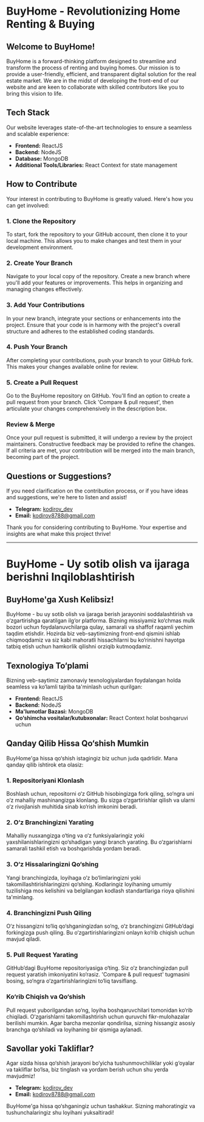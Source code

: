 # BuyHome - Revolutionizing Home Renting & Buying

## Welcome to BuyHome!
BuyHome is a forward-thinking platform designed to streamline and transform the process of renting and buying homes. Our mission is to provide a user-friendly, efficient, and transparent digital solution for the real estate market. We are in the midst of developing the front-end of our website and are keen to collaborate with skilled contributors like you to bring this vision to life.

## Tech Stack
Our website leverages state-of-the-art technologies to ensure a seamless and scalable experience:
- **Frontend:** ReactJS
- **Backend:** NodeJS
- **Database:** MongoDB
- **Additional Tools/Libraries:** React Context for state management

## How to Contribute
Your interest in contributing to BuyHome is greatly valued. Here's how you can get involved:

### 1. Clone the Repository
To start, fork the repository to your GitHub account, then clone it to your local machine. This allows you to make changes and test them in your development environment.

### 2. Create Your Branch
Navigate to your local copy of the repository. Create a new branch where you'll add your features or improvements. This helps in organizing and managing changes effectively.

### 3. Add Your Contributions
In your new branch, integrate your sections or enhancements into the project. Ensure that your code is in harmony with the project's overall structure and adheres to the established coding standards.

### 4. Push Your Branch
After completing your contributions, push your branch to your GitHub fork. This makes your changes available online for review.

### 5. Create a Pull Request
Go to the BuyHome repository on GitHub. You'll find an option to create a pull request from your branch. Click 'Compare & pull request', then articulate your changes comprehensively in the description box.

### Review & Merge
Once your pull request is submitted, it will undergo a review by the project maintainers. Constructive feedback may be provided to refine the changes. If all criteria are met, your contribution will be merged into the main branch, becoming part of the project.

## Questions or Suggestions?
If you need clarification on the contribution process, or if you have ideas and suggestions, we're here to listen and assist!

- **Telegram:** [kodirov_dev](https://t.me/kodirov_dev)
- **Email:** kodirov8788@gmail.com

Thank you for considering contributing to BuyHome. Your expertise and insights are what make this project thrive!

------------------------------------

# BuyHome - Uy sotib olish va ijaraga berishni Inqiloblashtirish

## BuyHome'ga Xush Kelibsiz!
BuyHome - bu uy sotib olish va ijaraga berish jarayonini soddalashtirish va o‘zgartirishga qaratilgan ilg‘or platforma. Bizning missiyamiz ko‘chmas mulk bozori uchun foydalanuvchilarga qulay, samarali va shaffof raqamli yechim taqdim etishdir. Hozirda biz veb-saytimizning front-end qismini ishlab chiqmoqdamiz va siz kabi mahoratli hissachilarni bu ko‘rinishni hayotga tatbiq etish uchun hamkorlik qilishni orziqib kutmoqdamiz.

## Texnologiya To‘plami
Bizning veb-saytimiz zamonaviy texnologiyalardan foydalangan holda seamless va ko‘lamli tajriba ta'minlash uchun qurilgan:
- **Frontend:** ReactJS
- **Backend:** NodeJS
- **Ma'lumotlar Bazasi:** MongoDB
- **Qo‘shimcha vositalar/kutubxonalar:** React Context holat boshqaruvi uchun

## Qanday Qilib Hissa Qo‘shish Mumkin
BuyHome'ga hissa qo‘shish istagingiz biz uchun juda qadrlidir. Mana qanday qilib ishtirok eta olasiz:

### 1. Repositoriyani Klonlash
Boshlash uchun, repositorni o‘z GitHub hisobingizga fork qiling, so‘ngra uni o‘z mahalliy mashinangizga klonlang. Bu sizga o‘zgartirishlar qilish va ularni o‘z rivojlanish muhitida sinab ko‘rish imkonini beradi.

### 2. O‘z Branchingizni Yarating
Mahalliy nusxangizga o‘ting va o‘z funksiyalaringiz yoki yaxshilanishlaringizni qo‘shadigan yangi branch yarating. Bu o‘zgarishlarni samarali tashkil etish va boshqarishda yordam beradi.

### 3. O‘z Hissalaringizni Qo‘shing
Yangi branchingizda, loyihaga o‘z bo‘limlaringizni yoki takomillashtirishlaringizni qo‘shing. Kodlaringiz loyihaning umumiy tuzilishiga mos kelishini va belgilangan kodlash standartlariga rioya qilishini ta'minlang.

### 4. Branchingizni Push Qiling
O‘z hissangizni to‘liq qo‘shganingizdan so‘ng, o‘z branchingizni GitHub’dagi forkingizga push qiling. Bu o‘zgartirishlaringizni onlayn ko‘rib chiqish uchun mavjud qiladi.

### 5. Pull Request Yarating
GitHub’dagi BuyHome repositoriyasiga o‘ting. Siz o‘z branchingizdan pull request yaratish imkoniyatini ko‘rasiz. 'Compare & pull request' tugmasini bosing, so‘ngra o‘zgartirishlaringizni to‘liq tavsiflang.

### Ko‘rib Chiqish va Qo‘shish
Pull request yuborilgandan so‘ng, loyiha boshqaruvchilari tomonidan ko‘rib chiqiladi. O‘zgarishlarni takomillashtirish uchun quruvchi fikr-mulohazalar berilishi mumkin. Agar barcha mezonlar qondirilsa, sizning hissangiz asosiy branchga qo‘shiladi va loyihaning bir qismiga aylanadi.

## Savollar yoki Takliflar?
Agar sizda hissa qo‘shish jarayoni bo‘yicha tushunmovchiliklar yoki g‘oyalar va takliflar bo‘lsa, biz tinglash va yordam berish uchun shu yerda mavjudmiz!

- **Telegram:** [kodirov_dev](https://t.me/kodirov_dev)
- **Email:** kodirov8788@gmail.com

BuyHome'ga hissa qo‘shganingiz uchun tashakkur. Sizning mahoratingiz va tushunchalaringiz shu loyihani yuksaltiradi!



